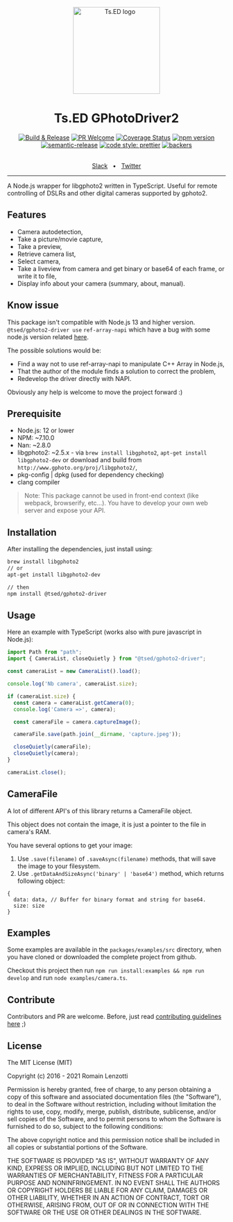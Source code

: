 <p style="text-align: center" align="center">
 <a href="https://tsed.io" target="_blank"><img src="https://tsed.io/tsed-og.png" width="200" alt="Ts.ED logo"/></a>
</p>

<div align="center">
  <h1>Ts.ED GPhotoDriver2</h1>

[![Build & Release](https://github.com/tsedio/ts-gphoto2-driver/actions/workflows/build.yml/badge.svg)](https://github.com/tsedio/ts-gphoto2-driver/actions/workflows/build.yml)
[![PR Welcome](https://img.shields.io/badge/PRs-welcome-brightgreen.svg)](https://github.com/tsedio/ts-gphoto2-driver/blob/master/CONTRIBUTING.md)
[![Coverage Status](https://coveralls.io/repos/github/tsedio/ts-gphoto2-driver/badge.svg?branch=production)](https://coveralls.io/github/tsedio/ts-gphoto2-driver?branch=production)
[![npm version](https://badge.fury.io/js/%40tsed%2Fgphoto2-driver.svg)](https://badge.fury.io/js/%40tsed%2Fgphoto2-driver)
[![semantic-release](https://img.shields.io/badge/%20%20%F0%9F%93%A6%F0%9F%9A%80-semantic--release-e10079.svg)](https://github.com/semantic-release/semantic-release)
[![code style: prettier](https://img.shields.io/badge/code_style-prettier-ff69b4.svg?style=flat-square)](https://github.com/prettier/prettier)
[![backers](https://opencollective.com/tsed/tiers/badge.svg)](https://opencollective.com/tsed)


  <br />
<div align="center">
  <a href="https://api.tsed.io/rest/slack/tsedio/tsed">Slack</a>
  <span>&nbsp;&nbsp;•&nbsp;&nbsp;</span>
  <a href="https://twitter.com/TsED_io">Twitter</a>
</div>
  <hr />
</div>

A Node.js wrapper for libgphoto2 written in TypeScript. Useful for remote controlling of DSLRs and other digital cameras supported by gphoto2.

## Features

 - Camera autodetection,
 - Take a picture/movie capture,
 - Take a preview,
 - Retrieve camera list,
 - Select camera,
 - Take a liveview from camera and get binary or base64 of each frame, or write it to file,
 - Display info about your camera (summary, about, manual).

## Know issue

This package isn't compatible with Node.js 13 and higher version. `@tsed/gphoto2-driver use` `ref-array-napi` which have a 
bug with some node.js version related [here](https://github.com/node-ffi-napi/ref-napi/issues/47).

The possible solutions would be:

- Find a way not to use ref-array-napi to manipulate C++ Array in Node.js,
- That the author of the module finds a solution to correct the problem,
- Redevelop the driver directly with NAPI.

Obviously any help is welcome to move the project forward :)

## Prerequisite

 - Node.js: 12 or lower
 - NPM: ~7.10.0
 - Nan: ~2.8.0
 - libgphoto2: ~2.5.x - via `brew install libgphoto2`, `apt-get install libgphoto2-dev` or download and build from `http://www.gphoto.org/proj/libgphoto2/`,
 - pkg-config | dpkg (used for dependency checking)
 - clang compiler

> Note: This package cannot be used in front-end context (like webpack, browserify, etc...). You have to develop your own web server and expose your API.

## Installation

After installing the dependencies, just install using:

```bash
brew install libgphoto2
// or
apt-get install libgphoto2-dev

// then
npm install @tsed/gphoto2-driver
```

## Usage

Here an example with TypeScript (works also with pure javascript in Node.js):

```typescript
import Path from "path";
import { CameraList, closeQuietly } from "@tsed/gphoto2-driver";

const cameraList = new CameraList().load();

console.log('Nb camera', cameraList.size);

if (cameraList.size) {
  const camera = cameraList.getCamera(0);
  console.log('Camera =>', camera);

  const cameraFile = camera.captureImage();

  cameraFile.save(path.join(__dirname, 'capture.jpeg'));

  closeQuietly(cameraFile);
  closeQuietly(camera);
}

cameraList.close();
```

## CameraFile

A lot of different API's of this library returns a CameraFile object.

This object does not contain the image, it is just a pointer to the file in camera's RAM.

You have several options to get your image:

1) Use `.save(filename)` of `.saveAsync(filename)` methods, that will save the image to your filesystem.
2) Use `.getDataAndSizeAsync('binary' | 'base64')` method, which returns following object:

```
{
  data: data, // Buffer for binary format and string for base64.
  size: size
}
```

## Examples

Some examples are available in the `packages/examples/src` directory, when you have cloned or downloaded the complete project from github.

Checkout this project then run `npm run install:examples && npm run develop` and run `node examples/camera.ts`.

## Contribute

Contributors and PR are welcome. Before, just read [contributing guidelines here](./CONTRIBUTING.md) ;)

## License

The MIT License (MIT)

Copyright (c) 2016 - 2021 Romain Lenzotti

Permission is hereby granted, free of charge, to any person obtaining a copy of this software and associated documentation files (the "Software"), to deal in the Software without restriction, including without limitation the rights to use, copy, modify, merge, publish, distribute, sublicense, and/or sell copies of the Software, and to permit persons to whom the Software is furnished to do so, subject to the following conditions:

The above copyright notice and this permission notice shall be included in all copies or substantial portions of the Software.

THE SOFTWARE IS PROVIDED "AS IS", WITHOUT WARRANTY OF ANY KIND, EXPRESS OR IMPLIED, INCLUDING BUT NOT LIMITED TO THE WARRANTIES OF MERCHANTABILITY, FITNESS FOR A PARTICULAR PURPOSE AND NONINFRINGEMENT. IN NO EVENT SHALL THE AUTHORS OR COPYRIGHT HOLDERS BE LIABLE FOR ANY CLAIM, DAMAGES OR OTHER LIABILITY, WHETHER IN AN ACTION OF CONTRACT, TORT OR OTHERWISE, ARISING FROM, OUT OF OR IN CONNECTION WITH THE SOFTWARE OR THE USE OR OTHER DEALINGS IN THE SOFTWARE.
